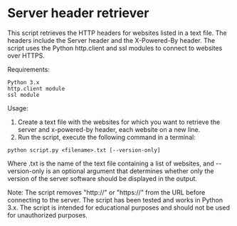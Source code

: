 Server header retriever
=====
This script retrieves the HTTP headers for websites listed in a text file. The headers include the Server header and the X-Powered-By header. The script uses the Python http.client and ssl modules to connect to websites over HTTPS.

Requirements:
~~~
Python 3.x
http.client module
ssl module
~~~

Usage:
1. Create a text file with the websites for which you want to retrieve the server and x-powered-by header, each website on a new line.
2. Run the script, execute the following command in a terminal:
~~~
python script.py <filename>.txt [--version-only]
~~~
Where <filename>.txt is the name of the text file containing a list of websites, and --version-only is an optional argument that determines whether only the version of the server software should be displayed in the output.

Note:
The script removes "http://" or "https://" from the URL before connecting to the server.
The script has been tested and works in Python 3.x.
The script is intended for educational purposes and should not be used for unauthorized purposes.
